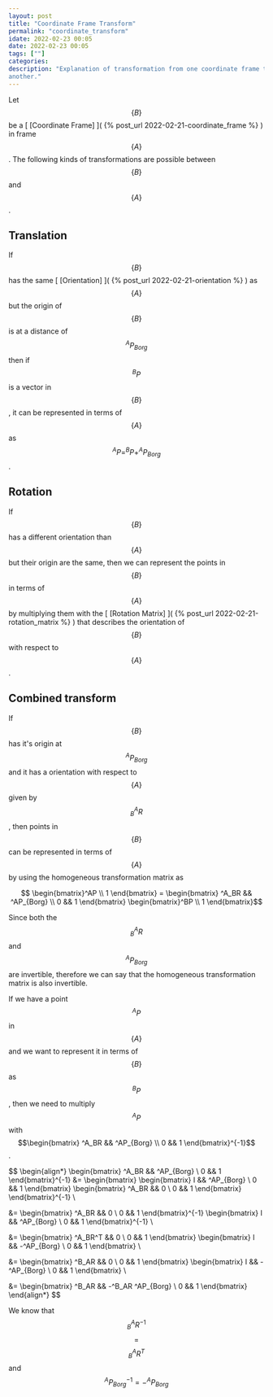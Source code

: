 ```yaml
---
layout: post
title: "Coordinate Frame Transform"
permalink: "coordinate_transform"
idate: 2022-02-23 00:05
date: 2022-02-23 00:05
tags: [""]
categories:
description: "Explanation of transformation from one coordinate frame to
another."
---
```


Let $$\{B\}$$ be a [ [Coordinate Frame] ]( {% post_url
2022-02-21-coordinate_frame %} ) in frame $$\{A\}$$. The following kinds of
transformations are possible between $$\{B\}$$ and $$\{A\}$$.

## Translation

If $$\{B\}$$ has the same [ [Orientation] ]( {% post_url
2022-02-21-orientation %} ) as $$\{A\}$$ but the origin of
$$\{B\}$$ is at a distance of $$^AP_{Borg}$$ then if $$^BP$$ is a vector in
$$\{B\}$$, it can be represented in terms of $$\{A\}$$ as $$^AP=^BP +
^AP_{Borg}$$.

## Rotation

If $$\{B\}$$ has a different orientation than $$\{A\}$$ but their origin are the
same, then we can represent the points in $$\{B\}$$ in terms of $$\{A\}$$ by
multiplying them with the [ [Rotation Matrix] ]( {% post_url
2022-02-21-rotation_matrix %} ) that describes the orientation of $$\{B\}$$ with
respect to $$\{A\}$$.

## Combined transform

If $$\{B\}$$ has it's origin at $$^AP_{Borg}$$ and it has a orientation with
respect to $$\{A\}$$ given by $$^A_BR$$, then points in $$\{B\}$$ can be
represented in terms of $$\{A\}$$ by using the homogeneous transformation matrix
as

$$ \begin{bmatrix}^AP \\ 1 \end{bmatrix} =  \begin{bmatrix} ^A_BR && ^AP_{Borg}
\\ 0 && 1 \end{bmatrix} \begin{bmatrix}^BP \\ 1 \end{bmatrix}$$

Since both the $$^A_BR$$ and $$^AP_{Borg}$$ are invertible, therefore we can say
that the homogeneous transformation matrix is also invertible. 

If we have a point $$^AP$$ in $$\{A\}$$ and we want to represent it in terms of $$\{B\}$$ as $$^BP$$,
then we need to multiply $$^AP$$ with $$\begin{bmatrix} ^A_BR && ^AP_{Borg}
\\ 0 && 1 \end{bmatrix}^{-1}$$.

$$
\begin{align*}
\begin{bmatrix}
^A_BR && ^AP_{Borg} \\
0 && 1
\end{bmatrix}^{-1} &= 
\begin{bmatrix} 
\begin{bmatrix}
I && ^AP_{Borg} \\
0 && 1
\end{bmatrix}
\begin{bmatrix}
^A_BR && 0 \\
0 && 1
\end{bmatrix}
\end{bmatrix}^{-1} \\

&= \begin{bmatrix}
^A_BR && 0 \\
0 && 1
\end{bmatrix}^{-1}
\begin{bmatrix}
I && ^AP_{Borg} \\
0 && 1
\end{bmatrix}^{-1} \\

&= \begin{bmatrix}
^A_BR^T && 0 \\
0 && 1
\end{bmatrix}
\begin{bmatrix}
I && -^AP_{Borg} \\
0 && 1
\end{bmatrix} \\

&= \begin{bmatrix}
^B_AR && 0 \\
0 && 1
\end{bmatrix}
\begin{bmatrix}
I && -^AP_{Borg} \\
0 && 1
\end{bmatrix} \\

&= \begin{bmatrix}
^B_AR && -^B_AR ^AP_{Borg} \\
0 && 1
\end{bmatrix}
\end{align*}
$$

We know that $$^A_BR^{-1}$$ $$=$$ $$^A_BR^T$$ and $$^AP_{Borg}^{-1} = -^AP_{Borg}$$
